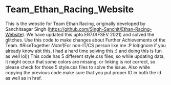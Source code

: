 # Team_Ethan_Racing_Website
This is the website for Team Ethan Racing, originally developed by Sanchitsagar Singh (https://github.com/Singh-Sanchit/Ethan-Racing-Website). We have updated this upto ER7.0(FSEV 2021) and solved the glitches. Use this code to make changes about Further Achievements of the Team. #RiseTogether
_Note!_(For non-IT/CS person like me :P lol(ignore if you already know abt this, i had a hard time solving this :)  and doing this is fun as  well lol))
This code has 5 different style.css files, so while updating data, it might occur that some colors are missing, or linking is not correct, so please check for those 5 style.css files to solve the issue.
Also while copying the previous code make sure that you put proper ID in both the id as well as in href.
